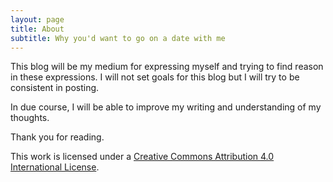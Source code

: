 ```yaml
---
layout: page
title: About
subtitle: Why you'd want to go on a date with me
---
```


This blog will be my medium for expressing myself and trying to find reason in these expressions. I will not set goals for this blog but I will try to be consistent in posting.

In due course, I will be able to improve my writing and understanding of my thoughts.

Thank you for reading.

<style>
p {text-align: left;}
</style>  
This work is licensed under a [Creative Commons Attribution 4.0 International License](http://creativecommons.org/licenses/by/4.0/).